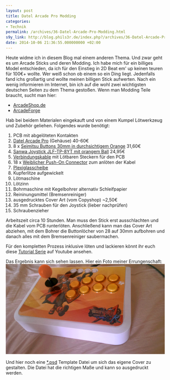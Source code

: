 ```yaml
---
layout: post
title: Datel Arcade Pro Modding
categories:
- Technik
permalink: /archives/36-Datel-Arcade-Pro-Modding.html
s9y_link: http://blog.phils3r.de/index.php?/archives/36-Datel-Arcade-Pro-Modding.html
date: 2014-10-06 21:36:55.000000000 +02:00
---
```

Heute widme ich in diesem Blog mal einem anderen Thema. Und zwar geht es um Arcade Sticks und deren Modding. Ich habe mich für ein billiges Model entschieden, da ich für den Einstieg in 2D Beat em' up keinen teuren für 100€+ wollte. Wer weiß schon ob einem so ein Ding liegt. Jedenfalls fand ichs großartig und wollte meinen billigen Stick aufwerten. Nach ein wenig informieren im Internet, bin ich auf die wohl zwei wichtigsten deutschen Seiten zu dem Thema gestoßen. Wenn man Modding Teile braucht, sucht man hier:

* [ArcadeShop.de](http://www.arcadeshop.de/)
* [ArcadeForge](http://arcadeforge.de/)

Hab bei beidem Materialen eingekauft und von einem Kumpel Lötwerkzeug und Zubehör geliehen. Folgendes wurde benötigt:

1.  PCB mit abgelöteten Kontakten
2.  [Datel Arcade Pro](http://www.amazon.de/PS3-Xbox360-Arcade-Pro-Joystick/dp/B00361GDJM/ref=sr_1_1?ie=UTF8&qid=1412626085&sr=8-1&keywords=datel+arcade+pro) (Gehäuse) 40-60€
3.  8 x [Seimitsu Buttons 30mm in durchsichtigem Orange](http://www.arcadeshop.de/Seimitsu-Buttons-Seimitsu-PS-14-KN-orange_868.html) 31,60€
4.  [Sanwa Joystick JLF-TP-8YT mit orangem Ball](http://www.arcadeshop.de/product_info.php?products_id=627{1}32) 24,95€
5.  [Verbindungskable](http://www.arcadeshop.de/Connectors-Joystickharness-CG-5P_1116.html) mit Lötbaren Steckern für den PCB
6.  18 x [Weiblicher Push-On Connector](http://www.arcadeshop.de/Connectors-Female-QD-0110_1067.html) zum anlöten der Kabel
7.  [Plexiglasscheibe](href=http://arcadeforge.net/Arcade-Control-Panel/Other-Stick-Faceplates/Datel-Stick-Faceplate-Plexi::8.html)
8.  Kupferlitze aufgewickelt
9.  Lötmaschine
10. Lötzinn
11. Bohrmaschine mit Kegelbohrer alternativ Schleifpapier
12. Reininungsmittel (Bremsenreiniger)
13. ausgedrucktes Cover Art (vom Copyshop) ~2,50€
14. 35 mm Schrauben für den Joystick (lieber nachprüfen)
15. Schraubenzieher


Arbeitszeit circa 10 Stunden. Man muss den Stick erst ausschlachten und die Kabel vom PCB runterlöten. Anschließend kann man das Cover Art abziehen, mit dem Bohrer die Buttonlöcher von 28 auf 30mm aufbohren und danach alles mit dem Bremsenreiniger saubermachen.

Für den kompletten Prozess inklusive löten und lackieren könnt ihr euch diese [Tutorial Serie](https://www.youtube.com/watch?v=tvHBfJ4T_bo&list=PL107114F1C0E5893D) auf Youtube ansehen.

Das Ergebnis kann sich sehen lassen. Hier ein Foto meiner Errungenschaft:
![Datel Template May](/images/datel_final.png)

Und hier noch eine [*.psd](/images/datel_template_final.psd) Template Datei um sich das eigene Cover zu gestalten.
Die Datei hat die richtigen Maße und kann so ausgedruckt werden.
